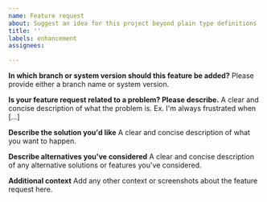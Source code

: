 ```yaml
---
name: Feature request
about: Suggest an idea for this project beyond plain type definitions
title: ''
labels: enhancement
assignees:

---
```


**In which branch or system version should this feature be added?**
Please provide either a branch name or system version.

**Is your feature request related to a problem? Please describe.**
A clear and concise description of what the problem is. Ex. I'm always frustrated when [...]

**Describe the solution you'd like**
A clear and concise description of what you want to happen.

**Describe alternatives you've considered**
A clear and concise description of any alternative solutions or features you've considered.

**Additional context**
Add any other context or screenshots about the feature request here.
